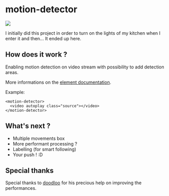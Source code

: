 # motion-detector

![](http://104.155.19.242/md.gif)

I initially did this project in order to turn on the lights of my kitchen when I enter it and then... It ended up here.

## How does it work ?
Enabling motion detection on video stream with possibility to add detection areas.

More informations on the [element documentation](http://104.155.19.242/motion-detector).

Example:

    <motion-detector>
      <video autoplay class="source"></video>
    </motion-detector>

## What's next ?

* Multiple movements box
* More performant processing ?
* Labelling (for smart following)
* Your push ! :D 

## Special thanks
Special thanks to [doodloo](https://github.com/hickscorp) for his precious help on improving the performances.